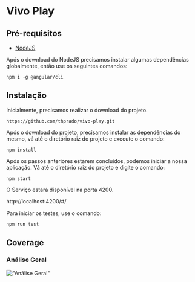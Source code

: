 # Vivo Play

## Pré-requisitos

- [NodeJS](https://nodejs.org/en/download/)

Após o download do NodeJS precisamos instalar algumas dependências globalmente, então use os seguintes comandos: 

```
npm i -g @angular/cli
```

## Instalação

Inicialmente, precisamos realizar o download do projeto.

```
https://github.com/thprado/vivo-play.git
```

Após o download do projeto, precisamos instalar as dependências do mesmo, vá até o diretório raiz do projeto e execute o comando:

```
npm install
```

Após os passos anteriores estarem concluídos, podemos iniciar a nossa aplicação.
Vá até o diretório raiz do projeto e digite o comando:

```
npm start
```

O Serviço estará disponível na porta 4200.

http://localhost:4200/#/


Para iniciar os testes, use o comando:

```
npm run test
```

## Coverage

### Análise Geral
!["Análise Geral"](https://i.imgur.com/9za0XGZ.jpg)
